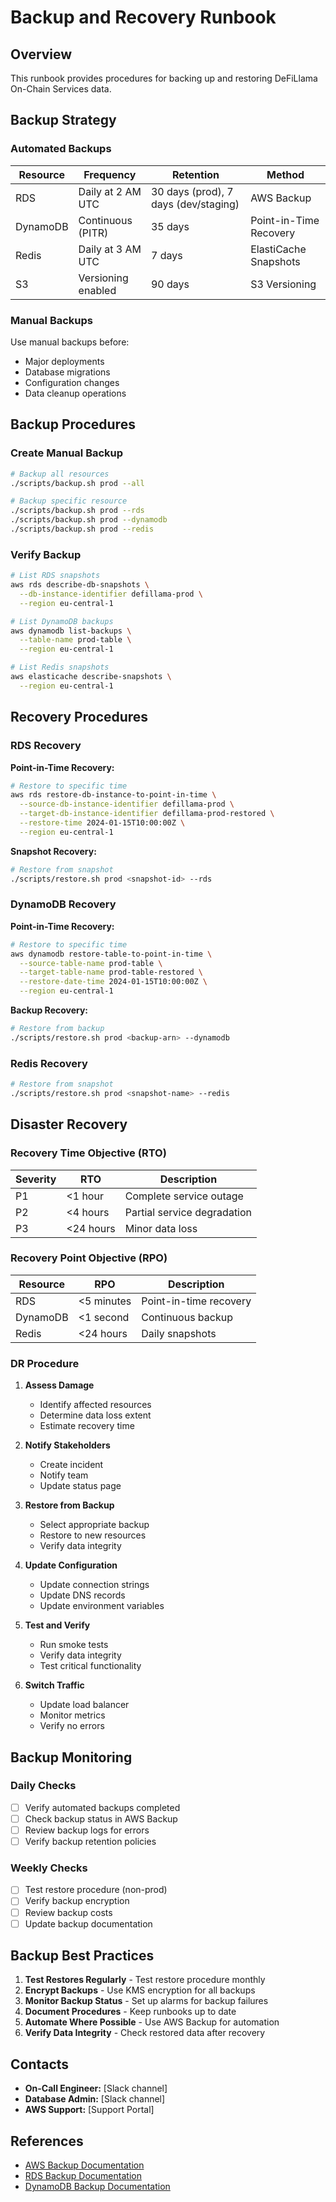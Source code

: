 # Backup and Recovery Runbook

## Overview

This runbook provides procedures for backing up and restoring DeFiLlama On-Chain Services data.

## Backup Strategy

### Automated Backups

| Resource | Frequency | Retention | Method |
|----------|-----------|-----------|--------|
| RDS | Daily at 2 AM UTC | 30 days (prod), 7 days (dev/staging) | AWS Backup |
| DynamoDB | Continuous (PITR) | 35 days | Point-in-Time Recovery |
| Redis | Daily at 3 AM UTC | 7 days | ElastiCache Snapshots |
| S3 | Versioning enabled | 90 days | S3 Versioning |

### Manual Backups

Use manual backups before:
- Major deployments
- Database migrations
- Configuration changes
- Data cleanup operations

## Backup Procedures

### Create Manual Backup

```bash
# Backup all resources
./scripts/backup.sh prod --all

# Backup specific resource
./scripts/backup.sh prod --rds
./scripts/backup.sh prod --dynamodb
./scripts/backup.sh prod --redis
```

### Verify Backup

```bash
# List RDS snapshots
aws rds describe-db-snapshots \
  --db-instance-identifier defillama-prod \
  --region eu-central-1

# List DynamoDB backups
aws dynamodb list-backups \
  --table-name prod-table \
  --region eu-central-1

# List Redis snapshots
aws elasticache describe-snapshots \
  --region eu-central-1
```

## Recovery Procedures

### RDS Recovery

**Point-in-Time Recovery:**

```bash
# Restore to specific time
aws rds restore-db-instance-to-point-in-time \
  --source-db-instance-identifier defillama-prod \
  --target-db-instance-identifier defillama-prod-restored \
  --restore-time 2024-01-15T10:00:00Z \
  --region eu-central-1
```

**Snapshot Recovery:**

```bash
# Restore from snapshot
./scripts/restore.sh prod <snapshot-id> --rds
```

### DynamoDB Recovery

**Point-in-Time Recovery:**

```bash
# Restore to specific time
aws dynamodb restore-table-to-point-in-time \
  --source-table-name prod-table \
  --target-table-name prod-table-restored \
  --restore-date-time 2024-01-15T10:00:00Z \
  --region eu-central-1
```

**Backup Recovery:**

```bash
# Restore from backup
./scripts/restore.sh prod <backup-arn> --dynamodb
```

### Redis Recovery

```bash
# Restore from snapshot
./scripts/restore.sh prod <snapshot-name> --redis
```

## Disaster Recovery

### Recovery Time Objective (RTO)

| Severity | RTO | Description |
|----------|-----|-------------|
| P1 | <1 hour | Complete service outage |
| P2 | <4 hours | Partial service degradation |
| P3 | <24 hours | Minor data loss |

### Recovery Point Objective (RPO)

| Resource | RPO | Description |
|----------|-----|-------------|
| RDS | <5 minutes | Point-in-time recovery |
| DynamoDB | <1 second | Continuous backup |
| Redis | <24 hours | Daily snapshots |

### DR Procedure

1. **Assess Damage**
   - Identify affected resources
   - Determine data loss extent
   - Estimate recovery time

2. **Notify Stakeholders**
   - Create incident
   - Notify team
   - Update status page

3. **Restore from Backup**
   - Select appropriate backup
   - Restore to new resources
   - Verify data integrity

4. **Update Configuration**
   - Update connection strings
   - Update DNS records
   - Update environment variables

5. **Test and Verify**
   - Run smoke tests
   - Verify data integrity
   - Test critical functionality

6. **Switch Traffic**
   - Update load balancer
   - Monitor metrics
   - Verify no errors

## Backup Monitoring

### Daily Checks

- [ ] Verify automated backups completed
- [ ] Check backup status in AWS Backup
- [ ] Review backup logs for errors
- [ ] Verify backup retention policies

### Weekly Checks

- [ ] Test restore procedure (non-prod)
- [ ] Verify backup encryption
- [ ] Review backup costs
- [ ] Update backup documentation

## Backup Best Practices

1. **Test Restores Regularly** - Test restore procedure monthly
2. **Encrypt Backups** - Use KMS encryption for all backups
3. **Monitor Backup Status** - Set up alarms for backup failures
4. **Document Procedures** - Keep runbooks up to date
5. **Automate Where Possible** - Use AWS Backup for automation
6. **Verify Data Integrity** - Check restored data after recovery

## Contacts

- **On-Call Engineer:** [Slack channel]
- **Database Admin:** [Slack channel]
- **AWS Support:** [Support Portal]

## References

- [AWS Backup Documentation](https://docs.aws.amazon.com/aws-backup/)
- [RDS Backup Documentation](https://docs.aws.amazon.com/AmazonRDS/latest/UserGuide/CHAP_CommonTasks.BackupRestore.html)
- [DynamoDB Backup Documentation](https://docs.aws.amazon.com/amazondynamodb/latest/developerguide/BackupRestore.html)

